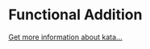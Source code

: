 Functional Addition
=
[Get more information about kata...](https://www.codewars.com//kata/538835ae443aae6e03000547)